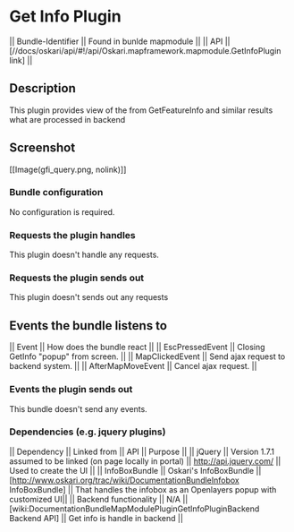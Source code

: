 # Get Info Plugin

|| Bundle-Identifier || Found in bunlde mapmodule ||
|| API || [//docs/oskari/api/#!/api/Oskari.mapframework.mapmodule.GetInfoPlugin link] ||

## Description
This plugin provides view of the from GetFeatureInfo and similar results what are processed in backend

## Screenshot
[[Image(gfi_query.png, nolink)]]


### Bundle configuration

No configuration is required. 


### Requests the plugin handles

This plugin doesn't handle any requests.

### Requests the plugin sends out

This plugin doesn't sends out any requests

## Events the bundle listens to

|| Event || How does the bundle react ||
|| EscPressedEvent || Closing GetInfo "popup" from screen. ||
|| MapClickedEvent || Send ajax request to backend system. ||
|| AfterMapMoveEvent || Cancel ajax request. ||


### Events the plugin sends out

This bundle doesn't send any events.

### Dependencies (e.g. jquery plugins)

|| Dependency || Linked from || API || Purpose ||
|| jQuery || Version 1.7.1 assumed to be linked (on page locally in portal) || http://api.jquery.com/ || Used to create the UI ||
|| InfoBoxBundle || Oskari's InfoBoxBundle || [http://www.oskari.org/trac/wiki/DocumentationBundleInfobox InfoBoxBundle] || That handles the infobox as an Openlayers popup with customized UI||
|| Backend functionality || N/A || [wiki:DocumentationBundleMapModulePluginGetInfoPluginBackend Backend API] || Get info is handle in backend ||